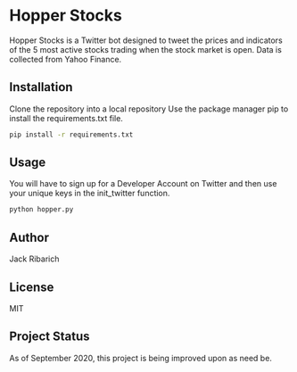 # Hopper Stocks

Hopper Stocks is a Twitter bot designed to tweet
the prices and indicators of the 5 most active
stocks trading when the stock market is open. Data
is collected from Yahoo Finance. 

## Installation

Clone the repository into a local repository
Use the package manager pip to install the
requirements.txt file. 

```bash
pip install -r requirements.txt
```

## Usage

You will have to sign up for a Developer
Account on Twitter and then use your unique keys
in the init\_twitter function. 

```bash
python hopper.py
```

## Author

Jack Ribarich

## License

MIT

## Project Status

As of September 2020, this project is being
improved upon as need be.
